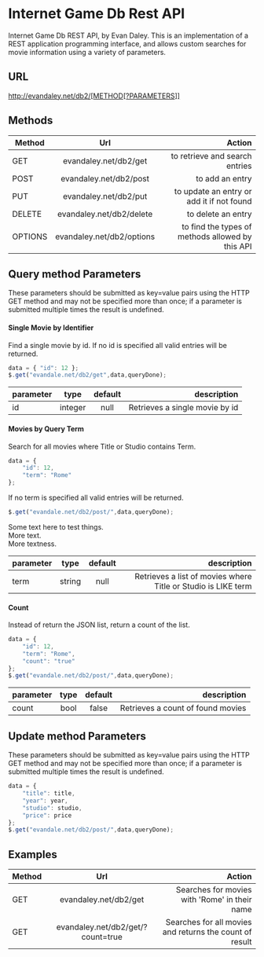 # Internet Game Db Rest API

Internet Game Db REST API, by Evan Daley. This is an implementation of a REST application programming interface, and allows custom searches for movie information using a variety of parameters. 

## URL 

http://evandaley.net/db2/[METHOD[?PARAMETERS]]

## Methods

| Method        | Url           | Action  |
| ------------- |:-------------:| -----:|
| GET      | evandaley.net/db2/get | to retrieve and search entries |
| POST      | evandaley.net/db2/post | to add an entry |
| PUT      | evandaley.net/db2/put | to update an entry or add it if not found |
| DELETE      | evandaley.net/db2/delete | to delete an entry |
| OPTIONS      | evandaley.net/db2/options | to find the types of methods allowed by this API |

## Query method Parameters
These parameters should be submitted as key=value pairs using the HTTP GET method and may not be specified more than once; if a parameter is submitted multiple times the result is undefined. 

#### Single Movie by Identifier

Find a single movie by id. If no id is specified all valid entries will be returned.
```javascript
data = { "id": 12 };
$.get("evandale.net/db2/get",data,queryDone);
```
| parameter        | type           |   default    |  description  |
| ------------- |:-------------:|:-------------:| -----:|
| id      | integer | null | Retrieves a single movie by id |



#### Movies by Query Term
Search for all movies where Title or Studio contains Term. 
```javascript
data = {
	"id": 12,
	"term": "Rome"
};
```
If no term is specified all valid entries will be returned. 
```javascript
$.get("evandale.net/db2/post/",data,queryDone);
```
Some text here  to test things.<br>
More text. <br>
More textness.<br>

| parameter        | type           |   default    |  description  |
| ------------- |:-------------:|:-------------:| -----:|
| term     | string | null | Retrieves a list of movies where Title or Studio is LIKE term |

#### Count
Instead of return the JSON list, return a count of the list. 
```javascript
data = {
	"id": 12,
	"term": "Rome",
	"count": "true"
};
$.get("evandale.net/db2/post/",data,queryDone);
```
| parameter        | type           |   default    |  description  |
| ------------- |:-------------:|:-------------:| -----:|
| count     | bool | false | Retrieves a count of found movies |


## Update method Parameters
These parameters should be submitted as key=value pairs using the HTTP GET method and may not be specified more than once; if a parameter is submitted multiple times the result is undefined. 

```javascript
data = {
	"title": title,
	"year": year,
	"studio": studio,
	"price": price
};
$.get("evandale.net/db2/post/",data,queryDone);
```


## Examples
| Method        | Url           | Action  |
| ------------- |:-------------:| -----:|
| GET     | evandaley.net/db2/get      |   Searches for movies with 'Rome' in their name |
| GET | evandaley.net/db2/get/?count=true      |    Searches for all movies and returns the count of result |
